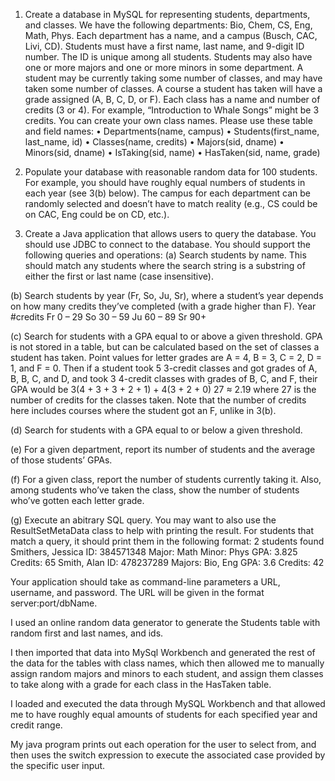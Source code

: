 1. Create a database in MySQL for representing students, departments, and classes.
We have the following departments: Bio, Chem, CS, Eng, Math, Phys. Each department has a name, and a campus (Busch, CAC, Livi, CD). Students must have a first name, last name, and 9-digit ID number. The ID
is unique among all students. Students may also have one or more majors and one or more minors in some department. A student may be currently taking some number of classes, and may have taken some number of classes.
A course a student has taken will have a grade assigned (A, B, C, D, or F).
Each class has a name and number of credits (3 or 4). For example, “Introduction to Whale Songs” might be 3 credits. You can create your own class names.
Please use these table and field names:
• Departments(name, campus)
• Students(first_name, last_name, id)
• Classes(name, credits)
• Majors(sid, dname)
• Minors(sid, dname)
• IsTaking(sid, name)
• HasTaken(sid, name, grade)

2. Populate your database with reasonable random data for 100 students. For example, you should have roughly equal numbers of students in each year (see 3(b) below).
The campus for each department can be randomly selected and doesn’t have to match reality (e.g., CS could be on CAC, Eng could be on CD, etc.).

3. Create a Java application that allows users to query the database. You should use JDBC to connect to the database. You should support the following queries and operations:
(a) Search students by name. This should match any students where the search string is a substring of either the first or last name (case insensitive).

(b) Search students by year (Fr, So, Ju, Sr), where a student’s year depends on how many credits they’ve completed (with a grade higher than F).
Year #credits
Fr 0 – 29
So 30 – 59
Ju 60 – 89
Sr 90+

(c) Search for students with a GPA equal to or above a given threshold. GPA is not stored in a table, but can be calculated based on the set of
classes a student has taken. Point values for letter grades are A = 4, B = 3, C = 2, D = 1, and F = 0. Then if a student took 5 3-credit classes and
got grades of A, B, B, C, and D, and took 3 4-credit classes with grades of B, C, and F, their GPA would be
3(4 + 3 + 3 + 2 + 1) + 4(3 + 2 + 0)
27 ≈ 2.19
where 27 is the number of credits for the classes taken. Note that the number of credits here includes courses where the student got an F, unlike in 3(b).

(d) Search for students with a GPA equal to or below a given threshold.

(e) For a given department, report its number of students and the average of those students’ GPAs.

(f) For a given class, report the number of students currently taking it. Also, among students who’ve taken the class, show the number of students who’ve
gotten each letter grade.

(g) Execute an abitrary SQL query. You may want to also use the ResultSetMetaData class to help with printing the result.
For students that match a query, it should print them in the following format:
2 students found
Smithers, Jessica
ID: 384571348
Major: Math
Minor: Phys
GPA: 3.825
Credits: 65
Smith, Alan
ID: 478237289
Majors: Bio, Eng
GPA: 3.6
Credits: 42

Your application should take as command-line parameters a URL, username, and
password. The URL will be given in the format server:port/dbName.


I used an online random data generator to generate the Students table with random first and last names, and ids.

I then imported that data into MySql Workbench and generated the rest of the data for the tables with class names, which then allowed me to manually assign random majors and minors to each student, and assign them classes to take along with a grade for each class in the HasTaken table. 

I loaded and executed the data through MySQL Workbench and that allowed me to have roughly equal amounts of students for each specified year and credit range.

My java program prints out each operation for the user to select from, and then uses the switch expression to execute the associated case provided by the specific user input.
